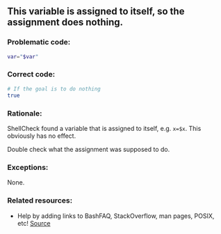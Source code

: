 ## This variable is assigned to itself, so the assignment does nothing.

### Problematic code:

```sh
var="$var"
```

### Correct code:

```sh
# If the goal is to do nothing
true
```

### Rationale:

ShellCheck found a variable that is assigned to itself, e.g. `x=$x`. This obviously has no effect.

Double check what the assignment was supposed to do. 

### Exceptions:

None.

### Related resources:

* Help by adding links to BashFAQ, StackOverflow, man pages, POSIX, etc!
[Source](https://github.com/koalaman/shellcheck/wiki/SC2269)

